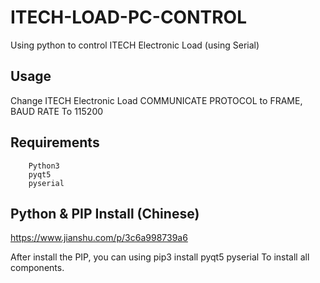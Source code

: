 # ITECH-LOAD-PC-CONTROL
Using python to control ITECH Electronic Load (using Serial)

## Usage

Change ITECH Electronic Load COMMUNICATE PROTOCOL to FRAME, BAUD RATE To 115200

## Requirements

        Python3
        pyqt5
        pyserial


## Python & PIP Install (Chinese)

https://www.jianshu.com/p/3c6a998739a6

After install the PIP, you can using pip3 install pyqt5 pyserial To install all components.